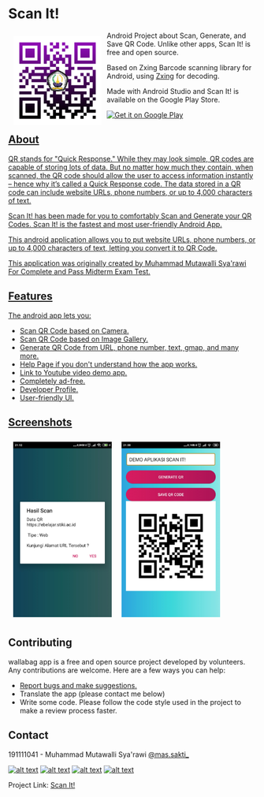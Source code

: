 [1.1]: http://i.imgur.com/tXSoThF.png (twitter icon with padding)
[2.1]: http://i.imgur.com/P3YfQoD.png (facebook icon with padding)
[3.1]: http://i.imgur.com/yCsTjba.png (google plus icon with padding)
[4.1]: http://i.imgur.com/0o48UoR.png (github icon with padding)
    

[1]: https://www.twitter.com/MasSakti_
[2]: https://www.facebook.com/MasSakti477
[3]: https://www.instagram.com/mas.sakti_/?hl=id
[4]: https://github.com/MasSakti

# Scan It!

<img src="app/src/main/res/drawable-xxxhdpi/qrcodelogo.png" align="left"
width="180" hspace="10" vspace="10">

Android Project about Scan, Generate, and Save QR Code.
Unlike other apps, Scan It! is free and open source.

Based on Zxing Barcode scanning library for Android, using [Zxing](https://github.com/journeyapps/zxing-android-embedded) for decoding.

Made with Android Studio and Scan It! is available on the Google Play Store.

<p align="left">
<a href="https://play.google.com/store">
    <img alt="Get it on Google Play"
        height="80"
        src="https://play.google.com/intl/en_us/badges/images/generic/en_badge_web_generic.png" />
  </p>
    
## About
QR stands for "Quick Response."
While they may look simple, QR codes are capable of storing lots of data. But no matter how much they contain, when scanned, the QR code should allow the user to access information instantly – hence why it’s called a Quick Response code. The data stored in a QR code can include website URLs, phone numbers, or up to 4,000 characters of text.
    
Scan It! has been made for you to comfortably Scan and Generate your QR Codes.
Scan It! is the fastest and most user-friendly Android App.

This android application allows you to put website URLs, phone numbers, or up to 4,000 characters of text, letting you convert it to QR Code.

This application was originally created by Muhammad Mutawalli Sya'rawi For Complete and Pass Midterm Exam Test.

## Features

The android app lets you:
- Scan QR Code based on Camera.
- Scan QR Code based on Image Gallery.
- Generate QR Code from URL, phone number, text, gmap, and many more.
- Help Page if you don't understand how the app works.
- Link to Youtube video demo app.
- Completely ad-free.
- Developer Profile.
- User-friendly UI.
    
    
## Screenshots

[<img src="/readme/scanresult.jpg" align="left"
width="200"
    hspace="10" vspace="10">](/readme/Wallabag%20Reading%20List.png)
[<img src="/readme/generateresult.jpg" align="center"
width="200"
    hspace="10" vspace="10">](/readme/Wallabag%20Article%20View.png)

## Contributing

wallabag app is a free and open source project developed by volunteers. Any contributions are welcome. Here are a few ways you can help:
 * [Report bugs and make suggestions.](https://github.com/MasSakti/ScanIt/issues)
 * Translate the app (please contact me below)
 * Write some code. Please follow the code style used in the project to make a review process faster.


<!-- CONTACT -->
## Contact

191111041 - Muhammad Mutawalli Sya'rawi   [@mas.sakti_](https://www.instagram.com/mas.sakti_/)
    
[![alt text][1.1]][1]
[![alt text][2.1]][2]
[![alt text][3.1]][3]
[![alt text][4.1]][4]

Project Link: [Scan It!](https://github.com/MasSakti/ScanIt)
    
